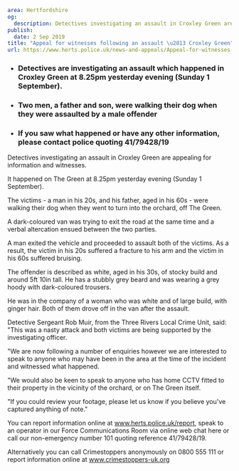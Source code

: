 ```yaml
area: Hertfordshire
og:
  description: Detectives investigating an assault in Croxley Green are appealing for information and witnesses.
publish:
  date: 2 Sep 2019
title: "Appeal for witnesses following an assault \u2013 Croxley Green"
url: https://www.herts.police.uk/news-and-appeals/Appeal-for-witnesses-following-an-assault-croxley-green-0699
```

* ### Detectives are investigating an assault which happened in Croxley Green at 8.25pm yesterday evening (Sunday 1 September).

 * ### Two men, a father and son, were walking their dog when they were assaulted by a male offender

 * ### If you saw what happened or have any other information, please contact police quoting 41/79428/19

Detectives investigating an assault in Croxley Green are appealing for information and witnesses.

It happened on The Green at 8.25pm yesterday evening (Sunday 1 September).

The victims - a man in his 20s, and his father, aged in his 60s - were walking their dog when they went to turn into the orchard, off The Green.

A dark-coloured van was trying to exit the road at the same time and a verbal altercation ensued between the two parties.

A man exited the vehicle and proceeded to assault both of the victims. As a result, the victim in his 20s suffered a fracture to his arm and the victim in his 60s suffered bruising.

The offender is described as white, aged in his 30s, of stocky build and around 5ft 10in tall. He has a stubbly grey beard and was wearing a grey hoody with dark-coloured trousers.

He was in the company of a woman who was white and of large build, with ginger hair. Both of them drove off in the van after the assault.

Detective Sergeant Rob Muir, from the Three Rivers Local Crime Unit, said: "This was a nasty attack and both victims are being supported by the investigating officer.

"We are now following a number of enquiries however we are interested to speak to anyone who may have been in the area at the time of the incident and witnessed what happened.

"We would also be keen to speak to anyone who has home CCTV fitted to their property in the vicinity of the orchard, or on The Green itself.

"If you could review your footage, please let us know if you believe you've captured anything of note."

You can report information online at www.herts.police.uk/report, speak to an operator in our Force Communications Room via online web chat here or call our non-emergency number 101 quoting reference 41/79428/19.

Alternatively you can call Crimestoppers anonymously on 0800 555 111 or report information online at www.crimestoppers-uk.org
